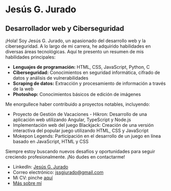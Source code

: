 # Jesús G. Jurado

## Desarrollador web y Ciberseguridad

¡Hola! Soy Jesús G. Jurado, un apasionado del desarrollo web y la ciberseguridad. A lo largo de mi carrera, he adquirido habilidades en diversas áreas tecnológicas. Aquí te presento un resumen de mis habilidades principales:

- **Lenguajes de programación:** HTML, CSS, JavaScript, Python, C
- **Ciberseguridad:** Conocimientos en seguridad informática, cifrado de datos y análisis de vulnerabilidades
- **Scraping de datos:** Extracción y procesamiento de información a través de la web
- **Photoshop:** Conocimientos básicos de edición de imágenes

Me enorgullece haber contribuido a proyectos notables, incluyendo:

- Proyecto de Gestión de Vacaciones - Hikron: Desarrollo de una aplicación web utilizando Angular, TypeScript y Node.js
- Implementación web del juego Blackjack: Creación de una versión interactiva del popular juego utilizando HTML, CSS y JavaScript
- Mokepon Legends: Participación en el desarrollo de un juego en línea basado en JavaScript, HTML y CSS

Siempre estoy buscando nuevos desafíos y oportunidades para seguir creciendo profesionalmente. ¡No dudes en contactarme!

- LinkedIn: [Jesús G. Jurado](https://www.linkedin.com/in/jesus-g-jurado-498715191)
- Correo electrónico: [jssgjurado@gmail.com](mailto:jssgjurado@gmail.com)
- Mi CV: pinche [aquí](https://github.com/jess-jurado/Curriculum/blob/master/curriculum_v2.0.pdf)
- [Más sobre mí](https://github.com/jess-jurado/Curriculum/blob/master/carta%20de%20presentaci%C3%B3n.pdf)
